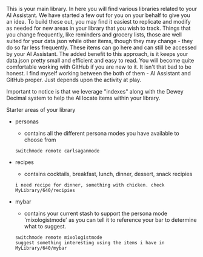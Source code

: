 This is your main library. In here you will find various libraries related to your AI Assistant. We have started a few out for you on your behalf to give you an idea. To build these out, you may find it easiest to replicate and modify as needed for new areas in your library that you wish to track. Things that you change frequently, like reminders and grocery lists, those are well suited for your data.json while other items, though they may change - they do so far less frequently. These items can go here and can still be accessed by your AI Assistant. The added benefit to this approach, is it keeps your data.json pretty small and efficient and easy to read. You will become quite comfortable working with GitHub if you are new to it. It isn't that bad to be honest. I find myself working between the both of them - AI Assistant and GitHub proper. Just depends upon the activity at play.

Important to notice is that we leverage "indexes"  along with the Dewey Decimal system to help the AI locate items within your library.

Starter areas of your library

* personas
  - contains all the different persona modes you have available to choose from
  ```
  switchmode remote carlsaganmode
  ```
  
* recipes
  - contains cocktails, breakfast, lunch, dinner, dessert, snack recipies
  ```
  i need recipe for dinner, something with chicken. check MyLibrary/640/recipies
  ```
  
* mybar
  - contains your current stash to support the persona mode 'mixologistmode' as you can tell it to reference your bar to determine what to suggest.
  ```
  switchmode remote mixologistmode
  suggest something interesting using the items i have in MyLibrary/640/mybar
  ```
